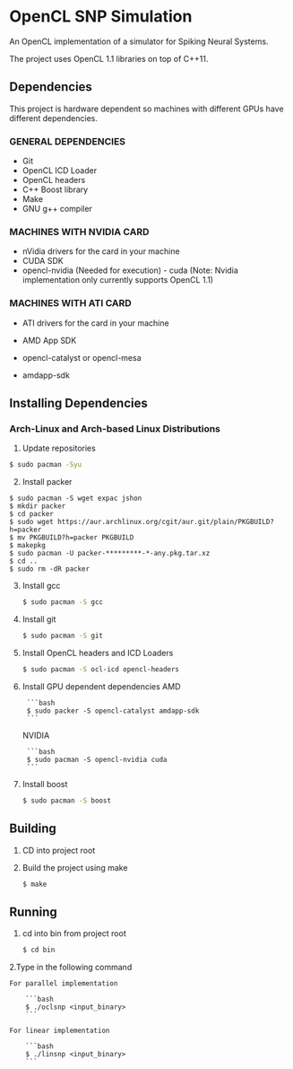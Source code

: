 # OpenCL SNP Simulation

An OpenCL implementation of a simulator for Spiking Neural Systems.

The project uses OpenCL 1.1 libraries on top of C++11.


Dependencies
------

This project is hardware dependent so machines with different GPUs have different dependencies.

### GENERAL DEPENDENCIES
- Git
- OpenCL ICD Loader
- OpenCL headers
- C++ Boost library
- Make
- GNU g++ compiler

### MACHINES WITH NVIDIA CARD
- nVidia drivers for the card in your machine
- CUDA SDK
- opencl-nvidia (Needed for execution) - cuda (Note: Nvidia implementation only currently supports OpenCL 1.1)

### MACHINES WITH ATI CARD
- ATI drivers for the card in your machine
- AMD App SDK

- opencl-catalyst or opencl-mesa
- amdapp-sdk

Installing Dependencies
------

### Arch-Linux and Arch-based Linux Distributions

1. Update repositories

```bash
$ sudo pacman -Syu
```

2. Install packer

```
$ sudo pacman -S wget expac jshon
$ mkdir packer
$ cd packer
$ sudo wget https://aur.archlinux.org/cgit/aur.git/plain/PKGBUILD?h=packer
$ mv PKGBUILD?h=packer PKGBUILD
$ makepkg
$ sudo pacman -U packer-*********-*-any.pkg.tar.xz
$ cd ..
$ sudo rm -dR packer 
```

3. Install gcc

	```bash
	$ sudo pacman -S gcc
	```

4. Install git

	```bash
	$ sudo pacman -S git
	```

5. Install OpenCL headers and ICD Loaders

	```	bash
	$ sudo pacman -S ocl-icd opencl-headers
	```

6. Install GPU dependent dependencies
	AMD

		```bash
		$ sudo packer -S opencl-catalyst amdapp-sdk
		```

	NVIDIA

		```bash
		$ sudo pacman -S opencl-nvidia cuda
		```

7. Install boost

	```bash
	$ sudo pacman -S boost
	```


Building
------
1. CD into project root

2. Build the project using make

	```bash
	$ make
	```


Running
------
1. cd into bin from project root

	```bash
	$ cd bin
	```

2.Type in the following command

	For parallel implementation 

		```bash
		$ ./oclsnp <input_binary> 
		```

	For linear implementation
	
		```bash
		$ ./linsnp <input_binary>
		```

